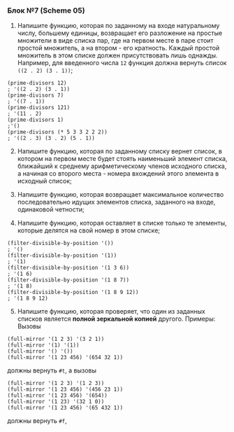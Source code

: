 ### Блок №7 (Scheme 05)

1. Напишите функцию, которая по заданному на входе натуральному числу, большему единицы,  возвращает его разложение на простые множители в виде списка пар, где на первом месте в паре стоит простой множитель, а на втором - его кратность. Каждый простой множитель в этом списке должен присутствовать лишь однажды. Например, для введенного числа `12` функция должна вернуть список `((2 . 2) (3 . 1))`;
```
(prime-divisors 12)
; '((2 . 2) (3 . 1))
(prime-divisors 7)
; '((7 . 1))
(prime-divisors 121)
; '(11 . 2)
(prime-divisors 1)
;'()
(prime-divisors (* 5 3 3 2 2 2))
; '((2 . 3) (3 . 2) (5 . 1))
```

2. Напишите функцию,  которая по заданному списку вернет список, в котором на первом месте будет стоять наименьший элемент списка, ближайший к среднему арифметическому членов исходного списка, а начиная со второго места - номера вхождений этого элемента в исходный список;

3. Напишите функцию, которая возвращает максимальное количество последовательно идущих элементов списка, заданного на входе, одинаковой четности;

4. Напишите функцию, которая оставляет в списке только те элементы, которые делятся на свой номер в этом списке;
```
(filter-divisible-by-position '())
; '()
(filter-divisible-by-position '(1))
; '(1)
(filter-divisible-by-position '(1 3 6))
; '(1 6)
(filter-divisible-by-position '(1 8 7))
; '(1 8)
(filter-divisible-by-position '(1 8 9 12))
; '(1 8 9 12)
```

5. Напишите функцию, которая проверяет, что один из заданных списков является **полной зеркальной копией** другого. Примеры: 
Вызовы
```
(full-mirror '(1 2 3) '(3 2 1)) 
(full-mirror '(1) '(1))
(full-mirror '() '())
(full-mirror '(1 23 456) '(654 32 1))
```
должны вернуть `#t`,
а вызовы
```
(full-mirror '(1 2 3) '(1 2 3))
(full-mirror '(1 23 456) '(456 23 1))
(full-mirror '(1 23 456) '(654))
(full-mirror '(1 23) '(32 1 0))
(full-mirror '(1 23 456) '(65 432 1))
```
должны вернуть `#f`,
